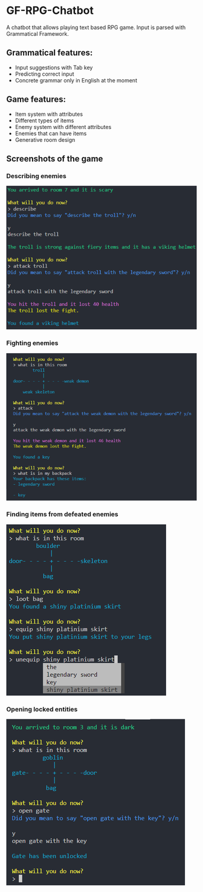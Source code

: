 # GF-RPG-Chatbot

A chatbot that allows playing text based RPG game. Input is parsed with Grammatical Framework.

## Grammatical features:

- Input suggestions with Tab key
- Predicting correct input
- Concrete grammar only in English at the moment

## Game features:

- Item system with attributes
- Different types of items
- Enemy system with different attributes
- Enemies that can have items
- Generative room design

## Screenshots of the game

### Describing enemies

![localImage](./images/describe.png)

### Fighting enemies

![localImage](./images/battle.png)

### Finding items from defeated enemies

![localImage](./images/items.png)

### Opening locked entities

![localImage](./images/opening.png)
